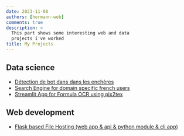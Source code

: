 ```yaml
---
date: 2023-11-08
authors: [hermann-web]
comments: true
description: >
  This part shows some interesting web and data
  projects i've worked
title: My Projects
---
```


## Data science
- [Détection de bot dans dans les enchères](./bot_detection_in_auction.md)
- [Search Engine for domain specific french users](./search-engine-for-domain-specific-french-users.md)
- [Streamlit App for Formula OCR using pix2tex](./image-to-latex-formula.md)

## Web development
- [Flask based File Hosting (web app & api & python module & cli app)](./file-hosting-app.md)
